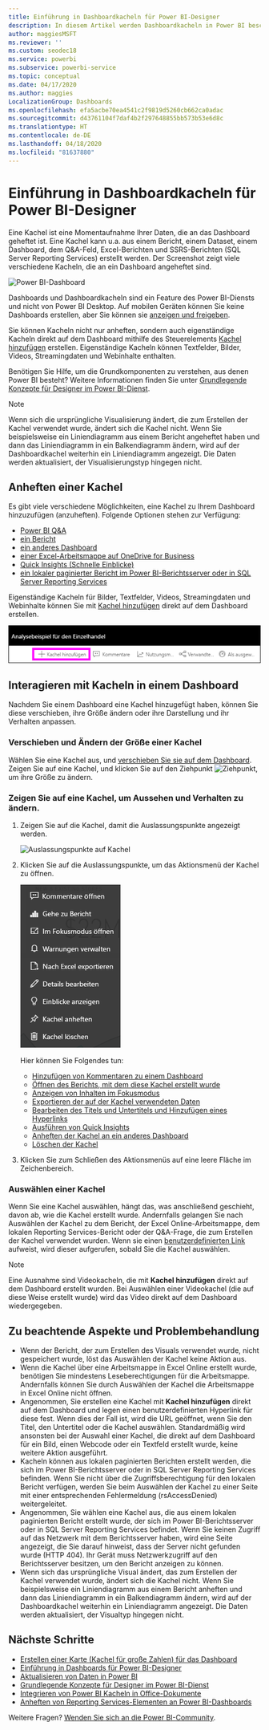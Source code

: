 ```yaml
---
title: Einführung in Dashboardkacheln für Power BI-Designer
description: In diesem Artikel werden Dashboardkacheln in Power BI beschrieben. Dazu gehören auch Kacheln, die aus SSRS-Berichten (SQL Server Reporting Services) erstellt werden.
author: maggiesMSFT
ms.reviewer: ''
ms.custom: seodec18
ms.service: powerbi
ms.subservice: powerbi-service
ms.topic: conceptual
ms.date: 04/17/2020
ms.author: maggies
LocalizationGroup: Dashboards
ms.openlocfilehash: efa5acbe70ea4541c2f9819d5260cb662ca0adac
ms.sourcegitcommit: d43761104f7daf4b2f297648855bb573b53e6d8c
ms.translationtype: HT
ms.contentlocale: de-DE
ms.lasthandoff: 04/18/2020
ms.locfileid: "81637880"
---
```

# <a name="intro-to-dashboard-tiles-for-power-bi-designers"></a>Einführung in Dashboardkacheln für Power BI-Designer

Eine Kachel ist eine Momentaufnahme Ihrer Daten, die an das Dashboard geheftet ist. Eine Kachel kann u.a. aus einem Bericht, einem Dataset, einem Dashboard, dem Q&A-Feld, Excel-Berichten und SSRS-Berichten (SQL Server Reporting Services) erstellt werden.  Der Screenshot zeigt viele verschiedene Kacheln, die an ein Dashboard angeheftet sind.

![Power BI-Dashboard](media/service-dashboard-tiles/power-bi-dashboard.png)

Dashboards und Dashboardkacheln sind ein Feature des Power BI-Diensts und nicht von Power BI Desktop. Auf mobilen Geräten können Sie keine Dashboards erstellen, aber Sie können sie [anzeigen und freigeben](mobile-apps-view-dashboard.md).

Sie können Kacheln nicht nur anheften, sondern auch eigenständige Kacheln direkt auf dem Dashboard mithilfe des Steuerelements [Kachel hinzufügen](service-dashboard-add-widget.md) erstellen. Eigenständige Kacheln können Textfelder, Bilder, Videos, Streamingdaten und Webinhalte enthalten.

Benötigen Sie Hilfe, um die Grundkomponenten zu verstehen, aus denen Power BI besteht? Weitere Informationen finden Sie unter [Grundlegende Konzepte für Designer im Power BI-Dienst](service-basic-concepts.md).

> [!NOTE]
> Wenn sich die ursprüngliche Visualisierung ändert, die zum Erstellen der Kachel verwendet wurde, ändert sich die Kachel nicht.  Wenn Sie beispielsweise ein Liniendiagramm aus einem Bericht angeheftet haben und dann das Liniendiagramm in ein Balkendiagramm ändern, wird auf der Dashboardkachel weiterhin ein Liniendiagramm angezeigt. Die Daten werden aktualisiert, der Visualisierungstyp hingegen nicht.
> 
> 

## <a name="pin-a-tile"></a>Anheften einer Kachel
Es gibt viele verschiedene Möglichkeiten, eine Kachel zu Ihrem Dashboard hinzuzufügen (anzuheften). Folgende Optionen stehen zur Verfügung:

* [Power BI Q&A](service-dashboard-pin-tile-from-q-and-a.md)
* [ein Bericht](service-dashboard-pin-tile-from-report.md)
* [ein anderes Dashboard](service-pin-tile-to-another-dashboard.md)
* [einer Excel-Arbeitsmappe auf OneDrive for Business](service-dashboard-pin-tile-from-excel.md)
* [Quick Insights (Schnelle Einblicke)](service-insights.md)
* [ein lokaler paginierter Bericht im Power BI-Berichtsserver oder in SQL Server Reporting Services](https://docs.microsoft.com/sql/reporting-services/pin-reporting-services-items-to-power-bi-dashboards)

Eigenständige Kacheln für Bilder, Textfelder, Videos, Streamingdaten und Webinhalte können Sie mit [Kachel hinzufügen](service-dashboard-add-widget.md) direkt auf dem Dashboard erstellen.

  ![Symbol „Kachel hinzufügen“](media/service-dashboard-tiles/add_widgetnew.png)

## <a name="interact-with-tiles-on-a-dashboard"></a>Interagieren mit Kacheln in einem Dashboard
Nachdem Sie einem Dashboard eine Kachel hinzugefügt haben, können Sie diese verschieben, ihre Größe ändern oder ihre Darstellung und ihr Verhalten anpassen.

### <a name="move-and-resize-a-tile"></a>Verschieben und Ändern der Größe einer Kachel
Wählen Sie eine Kachel aus, und [verschieben Sie sie auf dem Dashboard](service-dashboard-edit-tile.md). Zeigen Sie auf eine Kachel, und klicken Sie auf den Ziehpunkt ![Ziehpunkt](media/service-dashboard-tiles/resize-handle.jpg), um ihre Größe zu ändern.

### <a name="hover-over-a-tile-to-change-the-appearance-and-behavior"></a>Zeigen Sie auf eine Kachel, um Aussehen und Verhalten zu ändern.
1. Zeigen Sie auf die Kachel, damit die Auslassungspunkte angezeigt werden.
   
    ![Auslassungspunkte auf Kachel](media/service-dashboard-tiles/ellipses_new.png)
2. Klicken Sie auf die Auslassungspunkte, um das Aktionsmenü der Kachel zu öffnen.
   
    ![Auslassungspunkte](media/service-dashboard-tiles/power-bi-tile-menu.png)
   
    Hier können Sie Folgendes tun:
   
     * [Hinzufügen von Kommentaren zu einem Dashboard](consumer/end-user-comment.md)
     * [Öffnen des Berichts, mit dem diese Kachel erstellt wurde](service-reports.md)  
     * [Anzeigen von Inhalten im Fokusmodus](service-focus-mode.md)   
     * [Exportieren der auf der Kachel verwendeten Daten](visuals/power-bi-visualization-export-data.md)
     * [Bearbeiten des Titels und Untertitels und Hinzufügen eines Hyperlinks](service-dashboard-edit-tile.md) 
     * [Ausführen von Quick Insights](service-insights.md) 
     * [Anheften der Kachel an ein anderes Dashboard](service-pin-tile-to-another-dashboard.md)
     * [Löschen der Kachel](service-dashboard-edit-tile.md)

3. Klicken Sie zum Schließen des Aktionsmenüs auf eine leere Fläche im Zeichenbereich.

### <a name="select-a-tile"></a>Auswählen einer Kachel
Wenn Sie eine Kachel auswählen, hängt das, was anschließend geschieht, davon ab, wie die Kachel erstellt wurde. Andernfalls gelangen Sie nach Auswählen der Kachel zu dem Bericht, der Excel Online-Arbeitsmappe, dem lokalen Reporting Services-Bericht oder der Q&A-Frage, die zum Erstellen der Kachel verwendet wurden. Wenn sie einen [benutzerdefinierten Link](service-dashboard-edit-tile.md) aufweist, wird dieser aufgerufen, sobald Sie die Kachel auswählen.

> [!NOTE]
> Eine Ausnahme sind Videokacheln, die mit **Kachel hinzufügen** direkt auf dem Dashboard erstellt wurden. Bei Auswählen einer Videokachel (die auf diese Weise erstellt wurde) wird das Video direkt auf dem Dashboard wiedergegeben.   
> 
> 

## <a name="considerations-and-troubleshooting"></a>Zu beachtende Aspekte und Problembehandlung

* Wenn der Bericht, der zum Erstellen des Visuals verwendet wurde, nicht gespeichert wurde, löst das Auswählen der Kachel keine Aktion aus.
* Wenn die Kachel über eine Arbeitsmappe in Excel Online erstellt wurde, benötigen Sie mindestens Leseberechtigungen für die Arbeitsmappe. Andernfalls können Sie durch Auswählen der Kachel die Arbeitsmappe in Excel Online nicht öffnen.
* Angenommen, Sie erstellen eine Kachel mit **Kachel hinzufügen** direkt auf dem Dashboard und legen einen benutzerdefinierten Hyperlink für diese fest. Wenn dies der Fall ist, wird die URL geöffnet, wenn Sie den Titel, den Untertitel oder die Kachel auswählen. Standardmäßig wird ansonsten bei der Auswahl einer Kachel, die direkt auf dem Dashboard für ein Bild, einen Webcode oder ein Textfeld erstellt wurde, keine weitere Aktion ausgeführt.
* Kacheln können aus lokalen paginierten Berichten erstellt werden, die sich im Power BI-Berichtsserver oder in SQL Server Reporting Services befinden. Wenn Sie nicht über die Zugriffsberechtigung für den lokalen Bericht verfügen, werden Sie beim Auswählen der Kachel zu einer Seite mit einer entsprechenden Fehlermeldung (rsAccessDenied) weitergeleitet.
* Angenommen, Sie wählen eine Kachel aus, die aus einem lokalen paginierten Bericht erstellt wurde, der sich im Power BI-Berichtsserver oder in SQL Server Reporting Services befindet. Wenn Sie keinen Zugriff auf das Netzwerk mit dem Berichtsserver haben, wird eine Seite angezeigt, die Sie darauf hinweist, dass der Server nicht gefunden wurde (HTTP 404). Ihr Gerät muss Netzwerkzugriff auf den Berichtsserver besitzen, um den Bericht anzeigen zu können.
* Wenn sich das ursprüngliche Visual ändert, das zum Erstellen der Kachel verwendet wurde, ändert sich die Kachel nicht. Wenn Sie beispielsweise ein Liniendiagramm aus einem Bericht anheften und dann das Liniendiagramm in ein Balkendiagramm ändern, wird auf der Dashboardkachel weiterhin ein Liniendiagramm angezeigt. Die Daten werden aktualisiert, der Visualtyp hingegen nicht.

## <a name="next-steps"></a>Nächste Schritte
- [Erstellen einer Karte (Kachel für große Zahlen) für das Dashboard](power-bi-visualization-card.md)
- [Einführung in Dashboards für Power BI-Designer](service-dashboards.md)  
- [Aktualisieren von Daten in Power BI](refresh-data.md)
- [Grundlegende Konzepte für Designer im Power BI-Dienst](service-basic-concepts.md)
- [Integrieren von Power BI Kacheln in Office-Dokumente](https://blogs.msdn.com/b/powerbidev/archive/2015/09/28/integrating-power-bi-tiles-into-office-documents.aspx)
- [Anheften von Reporting Services-Elementen an Power BI-Dashboards](https://msdn.microsoft.com/library/mt604784.aspx)

Weitere Fragen? [Wenden Sie sich an die Power BI-Community](https://community.powerbi.com/).

